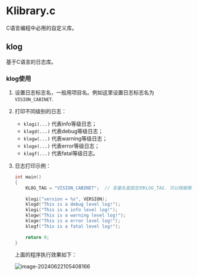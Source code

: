 # Klibrary.c

C语言编程中必用的自定义库。


## klog
基于C语言的日志库。

### klog使用

1. 设置日志标志名，一般用项目名。例如这里设置日志标志名为`VISION_CABINET`.

2. 打印不同级别的日志：

    - `klogi(...)` 代表info等级日志；
    - `klogd(...)` 代表debug等级日志；
    - `klogw(...)` 代表warning等级日志；
    - `kloge(...)` 代表error等级日志；
    - `klogf(...)` 代表fatal等级日志。

3. 日志打印示例：

    ```c
    int main()
    {
        KLOG_TAG = "VISION_CABINET";  // 变量名是固定的KLOG_TAG. 可以根据需要修改对应的值
        
        klogi("version = %s", VERSION);
        klogd("This is a debug level log!");
        klogi("This is a info level log!");
        klogw("This is a warning level log!");
        kloge("This is a error level log!");
        klogf("This is a fatal level log!");
        
        return 0;
    }
    ```

    上面的程序执行效果如下：

    ![image-20240622105408166](https://klelee-images.oss-cn-qingdao.aliyuncs.com/typora/image-20240622105408166.png)
